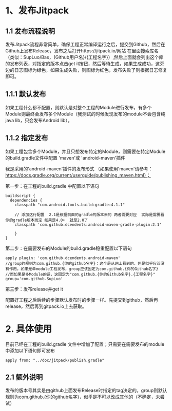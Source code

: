 # 1、发布Jitpack

##  1.1 发布流程说明
发布Jitpack流程非常简单，确保工程正常编译运行之后，提交到Github，然后在Github上发布Release，发布之后打开https://jitpack.io/网站
在里面搜索库名（类似：SupLuo/Bas，{Github用户名}/{工程名字}）,然后上面就会列出这个库的发布列表，对指定的版本点击get
 it按钮，然后等待生成，如果生成成功，这旁边的日志图标为绿色，如果生成失败，则图标为红色，发布失败了则根据日志修复即可。
 
## 1.1.1 默认发布
如果工程什么都不配置，则默认是对整个工程的Module进行发布，有多个Module则最终会发布多个Module（我测试的时候发现发布的module不会包含纯java lib，只会发布Android lib）。

## 1.1.2 指定发布
如果工程包含多个Module，并且只想发布特定的Module，则需要在特定Module的build.gradle文件中配置 'maven'或 'android-maven'插件

我是采用的'android-maven'插件的发布形式
（如果使用'maven'请参考：https://docs.gradle.org/current/userguide/publishing_maven.html）；

第一步：在工程的build.gradle 中配置以下语句
```
buildscript {
  dependencies {
    classpath "com.android.tools.build:gradle:4.1.1"

    // 添加这行配置  2.1是根据前面的gradle的版本来的 两者需要对应  实际是需要看你的gradle版本而定 如果是4.0+  就是2.0了
    classpath 'com.github.dcendents:android-maven-gradle-plugin:2.1'

    }
}
```

第二步：在需要发布的Module的build.gradle稳重配置以下语句

```
apply plugin: 'com.github.dcendents.android-maven'
//group的规则为com.github.{你的github名字}：这个是从网上看到的，但是似乎应该没有作用，如果是单module工程发布，group应该固定为com.github.{你的Github名字}
//而如果是多Module的话，这固定为"com.github.{你的Github名字}.{工程名字}"
group='com.github.SupLuo'
```

第三步：发布release并get it

配置好工程之后后续的步骤默认发布时的步骤一样。先提交到github，然后再release，然后再到gitpack.io上去获取。

# 2. 具体使用

目前已经在工程的build.gradle 文件中增加了配置；只需要在需要发布的module中添加以下语句即可发布

`apply from: "../doc/jitpack/publish.gradle"`

## 2.1 额外说明
发布的版本号其实是由github上面发布Release时指定的tag决定的。group则默认规则为com.github.{你的github名字}，似乎是不可以改成其他的（不确定，未尝试）
